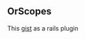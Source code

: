 OrScopes
--------

This [gist](https://gist.github.com/j-mcnally/250eaaceef234dd8971b) as a rails plugin

